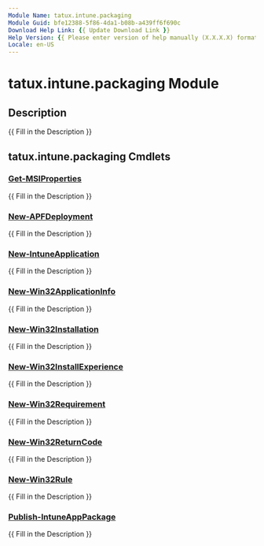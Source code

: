 ```yaml
---
Module Name: tatux.intune.packaging
Module Guid: bfe12388-5f86-4da1-b08b-a439ff6f690c
Download Help Link: {{ Update Download Link }}
Help Version: {{ Please enter version of help manually (X.X.X.X) format }}
Locale: en-US
---
```


# tatux.intune.packaging Module
## Description
{{ Fill in the Description }}

## tatux.intune.packaging Cmdlets
### [Get-MSIProperties](Get-MSIProperties.md)
{{ Fill in the Description }}

### [New-APFDeployment](New-APFDeployment.md)
{{ Fill in the Description }}

### [New-IntuneApplication](New-IntuneApplication.md)
{{ Fill in the Description }}

### [New-Win32ApplicationInfo](New-Win32ApplicationInfo.md)
{{ Fill in the Description }}

### [New-Win32Installation](New-Win32Installation.md)
{{ Fill in the Description }}

### [New-Win32InstallExperience](New-Win32InstallExperience.md)
{{ Fill in the Description }}

### [New-Win32Requirement](New-Win32Requirement.md)
{{ Fill in the Description }}

### [New-Win32ReturnCode](New-Win32ReturnCode.md)
{{ Fill in the Description }}

### [New-Win32Rule](New-Win32Rule.md)
{{ Fill in the Description }}

### [Publish-IntuneAppPackage](Publish-IntuneAppPackage.md)
{{ Fill in the Description }}

